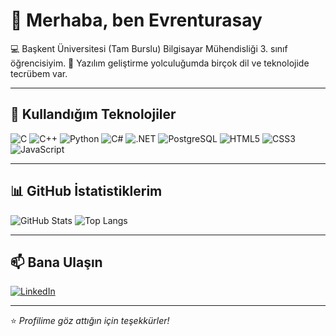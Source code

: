 # 👋 Merhaba, ben Evrenturasay

💻 Başkent Üniversitesi (Tam Burslu) Bilgisayar Mühendisliği 3. sınıf öğrencisiyim.
🚀 Yazılım geliştirme yolculuğumda birçok dil ve teknolojide tecrübem var.

---

## 🔧 Kullandığım Teknolojiler

![C](https://img.shields.io/badge/C-A8B9CC?style=for-the-badge&logo=c&logoColor=white)
![C++](https://img.shields.io/badge/C++-00599C?style=for-the-badge&logo=cplusplus&logoColor=white)
![Python](https://img.shields.io/badge/Python-3776AB?style=for-the-badge&logo=python&logoColor=white)
![C#](https://img.shields.io/badge/C%23-239120?style=for-the-badge&logo=csharp&logoColor=white)
![.NET](https://img.shields.io/badge/.NET-512BD4?style=for-the-badge&logo=dotnet&logoColor=white)
![PostgreSQL](https://img.shields.io/badge/PostgreSQL-316192?style=for-the-badge&logo=postgresql&logoColor=white)
![HTML5](https://img.shields.io/badge/HTML5-E34F26?style=for-the-badge&logo=html5&logoColor=white)
![CSS3](https://img.shields.io/badge/CSS3-1572B6?style=for-the-badge&logo=css3&logoColor=white)
![JavaScript](https://img.shields.io/badge/JavaScript-F7DF1E?style=for-the-badge&logo=javascript&logoColor=black)

---

## 📊 GitHub İstatistiklerim

![GitHub Stats](https://github-readme-stats.vercel.app/api?username=evrenturasay&show_icons=true&theme=tokyonight)
![Top Langs](https://github-readme-stats.vercel.app/api/top-langs/?username=evrenturasay&layout=compact&theme=tokyonight)

---

## 📫 Bana Ulaşın
[![LinkedIn](https://img.shields.io/badge/LinkedIn-0A66C2?style=for-the-badge&logo=linkedin&logoColor=white)](https://www.linkedin.com/in/evrenturasay/)


---

⭐ _Profilime göz attığın için teşekkürler!_

